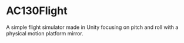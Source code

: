 # AC130Flight
A simple flight simulator made in Unity focusing on pitch and roll with a physical motion platform mirror.
